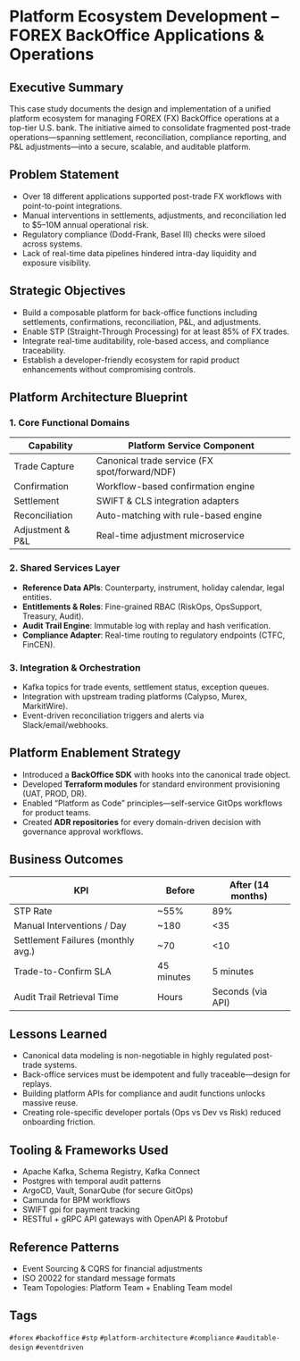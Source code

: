 # Platform Ecosystem Development – FOREX BackOffice Applications & Operations

## Executive Summary

This case study documents the design and implementation of a unified platform ecosystem for managing FOREX (FX) BackOffice operations at a top-tier U.S. bank. The initiative aimed to consolidate fragmented post-trade operations—spanning settlement, reconciliation, compliance reporting, and P&L adjustments—into a secure, scalable, and auditable platform.

## Problem Statement

- Over 18 different applications supported post-trade FX workflows with point-to-point integrations.
- Manual interventions in settlements, adjustments, and reconciliation led to $5–10M annual operational risk.
- Regulatory compliance (Dodd-Frank, Basel III) checks were siloed across systems.
- Lack of real-time data pipelines hindered intra-day liquidity and exposure visibility.

## Strategic Objectives

- Build a composable platform for back-office functions including settlements, confirmations, reconciliation, P&L, and adjustments.
- Enable STP (Straight-Through Processing) for at least 85% of FX trades.
- Integrate real-time auditability, role-based access, and compliance traceability.
- Establish a developer-friendly ecosystem for rapid product enhancements without compromising controls.

## Platform Architecture Blueprint

### 1. **Core Functional Domains**

| Capability         | Platform Service Component            |
|--------------------|----------------------------------------|
| Trade Capture      | Canonical trade service (FX spot/forward/NDF) |
| Confirmation       | Workflow-based confirmation engine     |
| Settlement         | SWIFT & CLS integration adapters       |
| Reconciliation     | Auto-matching with rule-based engine   |
| Adjustment & P&L   | Real-time adjustment microservice      |

### 2. **Shared Services Layer**

- **Reference Data APIs**: Counterparty, instrument, holiday calendar, legal entities.
- **Entitlements & Roles**: Fine-grained RBAC (RiskOps, OpsSupport, Treasury, Audit).
- **Audit Trail Engine**: Immutable log with replay and hash verification.
- **Compliance Adapter**: Real-time routing to regulatory endpoints (CTFC, FinCEN).

### 3. **Integration & Orchestration**

- Kafka topics for trade events, settlement status, exception queues.
- Integration with upstream trading platforms (Calypso, Murex, MarkitWire).
- Event-driven reconciliation triggers and alerts via Slack/email/webhooks.

## Platform Enablement Strategy

- Introduced a **BackOffice SDK** with hooks into the canonical trade object.
- Developed **Terraform modules** for standard environment provisioning (UAT, PROD, DR).
- Enabled “Platform as Code” principles—self-service GitOps workflows for product teams.
- Created **ADR repositories** for every domain-driven decision with governance approval workflows.

## Business Outcomes

| KPI                                  | Before                    | After (14 months)        |
|--------------------------------------|----------------------------|--------------------------|
| STP Rate                             | ~55%                       | 89%                      |
| Manual Interventions / Day           | ~180                      | <35                      |
| Settlement Failures (monthly avg.)   | ~70                       | <10                      |
| Trade-to-Confirm SLA                 | 45 minutes                | 5 minutes                |
| Audit Trail Retrieval Time           | Hours                     | Seconds (via API)        |

## Lessons Learned

- Canonical data modeling is non-negotiable in highly regulated post-trade systems.
- Back-office services must be idempotent and fully traceable—design for replays.
- Building platform APIs for compliance and audit functions unlocks massive reuse.
- Creating role-specific developer portals (Ops vs Dev vs Risk) reduced onboarding friction.

## Tooling & Frameworks Used

- Apache Kafka, Schema Registry, Kafka Connect
- Postgres with temporal audit patterns
- ArgoCD, Vault, SonarQube (for secure GitOps)
- Camunda for BPM workflows
- SWIFT gpi for payment tracking
- RESTful + gRPC API gateways with OpenAPI & Protobuf

## Reference Patterns

- Event Sourcing & CQRS for financial adjustments
- ISO 20022 for standard message formats
- Team Topologies: Platform Team + Enabling Team model

## Tags

`#forex` `#backoffice` `#stp` `#platform-architecture` `#compliance` `#auditable-design` `#eventdriven`
